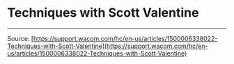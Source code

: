 # Techniques with Scott Valentine



---
Source: [https://support.wacom.com/hc/en-us/articles/1500006338022-Techniques-with-Scott-Valentine](https://support.wacom.com/hc/en-us/articles/1500006338022-Techniques-with-Scott-Valentine)
